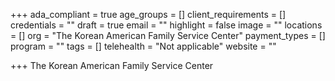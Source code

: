 +++
ada_compliant = true
age_groups = []
client_requirements = []
credentials = ""
draft = true
email = ""
highlight = false
image = ""
locations = []
org = "The Korean American Family Service Center"
payment_types = []
program = ""
tags = []
telehealth = "Not applicable"
website = ""

+++
The Korean American Family Service Center
